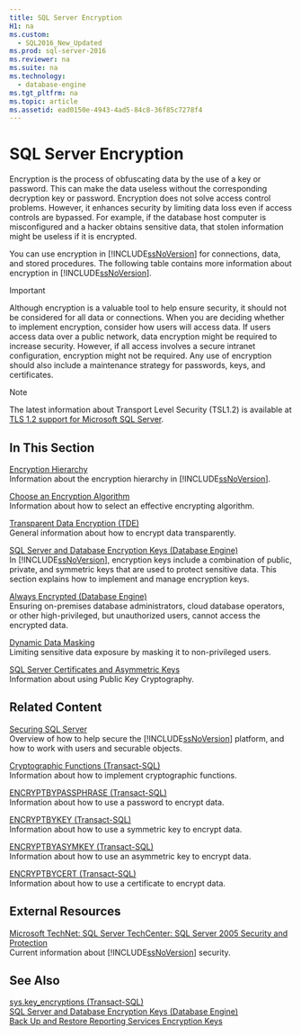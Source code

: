 ```yaml
---
title: SQL Server Encryption
H1: na
ms.custom: 
  - SQL2016_New_Updated
ms.prod: sql-server-2016
ms.reviewer: na
ms.suite: na
ms.technology: 
  - database-engine
ms.tgt_pltfrm: na
ms.topic: article
ms.assetid: ead0150e-4943-4ad5-84c8-36f85c7278f4
---
```

# SQL Server Encryption
  Encryption is the process of obfuscating data by the use of a key or password. This can make the data useless without the corresponding decryption key or password. Encryption does not solve access control problems. However, it enhances security by limiting data loss even if access controls are bypassed. For example, if the database host computer is misconfigured and a hacker obtains sensitive data, that stolen information might be useless if it is encrypted.  
  
 You can use encryption in [!INCLUDE[ssNoVersion](../../Token/Other/ssNoVersion_md.md)] for connections, data, and stored procedures. The following table contains more information about encryption in [!INCLUDE[ssNoVersion](../../Token/Other/ssNoVersion_md.md)].  
  
> [!IMPORTANT]  
>  Although encryption is a valuable tool to help ensure security, it should not be considered for all data or connections. When you are deciding whether to implement encryption, consider how users will access data. If users access data over a public network, data encryption might be required to increase security. However, if all access involves a secure intranet configuration, encryption might not be required. Any use of encryption should also include a maintenance strategy for passwords, keys, and certificates.  
  
> [!NOTE]  
>  The latest information about Transport Level Security \(TSL1.2\) is available at [TLS 1.2 support for Microsoft SQL Server](https://support.microsoft.com/kb/3135244).  
  
## In This Section  
 [Encryption Hierarchy](../../Topics/TopicNameNotContainA/Encryption-Hierarchy.md)  
 Information about the encryption hierarchy in [!INCLUDE[ssNoVersion](../../Token/Other/ssNoVersion_md.md)].  
  
 [Choose an Encryption Algorithm](../../Topics/TopicNameNotContainA/Choose-an-Encryption-Algorithm.md)  
 Information about how to select an effective encrypting algorithm.  
  
 [Transparent Data Encryption &#40;TDE&#41;](../../Topics/TopicNameNotContainA/Transparent-Data-Encryption--TDE-.md)  
 General information about how to encrypt data transparently.  
  
 [SQL Server and Database Encryption Keys &#40;Database Engine&#41;](../../Topics/TopicNameNotContainA/SQL-Server-and-Database-Encryption-Keys--Database-Engine-.md)  
 In [!INCLUDE[ssNoVersion](../../Token/Other/ssNoVersion_md.md)], encryption keys include a combination of public, private, and symmetric keys that are used to protect sensitive data. This section explains how to implement and manage encryption keys.  
  
 [Always Encrypted &#40;Database Engine&#41;](../../Topics/TopicNameNotContainA/Always-Encrypted--Database-Engine-.md)  
 Ensuring on\-premises database administrators, cloud database operators, or other high\-privileged, but unauthorized users, cannot access the encrypted data.  
  
 [Dynamic Data Masking](../../Topics/TopicNameNotContainA/Dynamic-Data-Masking.md)  
 Limiting sensitive data exposure by masking it to non\-privileged users.  
  
 [SQL Server Certificates and Asymmetric Keys](../../Topics/TopicNameNotContainA/SQL-Server-Certificates-and-Asymmetric-Keys.md)  
 Information about using Public Key Cryptography.  
  
## Related Content  
 [Securing SQL Server](../../Topics/TopicNameNotContainA/Securing-SQL-Server.md)  
 Overview of how to help secure the [!INCLUDE[ssNoVersion](../../Token/Other/ssNoVersion_md.md)] platform, and how to work with users and securable objects.  
  
 [Cryptographic Functions &#40;Transact-SQL&#41;](../Topic/Cryptographic%20Functions%20\(Transact-SQL\).md)  
 Information about how to implement cryptographic functions.  
  
 [ENCRYPTBYPASSPHRASE &#40;Transact-SQL&#41;](../Topic/ENCRYPTBYPASSPHRASE%20\(Transact-SQL\).md)  
 Information about how to use a password to encrypt data.  
  
 [ENCRYPTBYKEY &#40;Transact-SQL&#41;](../Topic/ENCRYPTBYKEY%20\(Transact-SQL\).md)  
 Information about how to use a symmetric key to encrypt data.  
  
 [ENCRYPTBYASYMKEY &#40;Transact-SQL&#41;](../Topic/ENCRYPTBYASYMKEY%20\(Transact-SQL\).md)  
 Information about how to use an asymmetric key to encrypt data.  
  
 [ENCRYPTBYCERT &#40;Transact-SQL&#41;](../Topic/ENCRYPTBYCERT%20\(Transact-SQL\).md)  
 Information about how to use a certificate to encrypt data.  
  
## External Resources  
 [Microsoft TechNet: SQL Server TechCenter: SQL Server 2005 Security and Protection](https://msdn.microsoft.com/sqlserver/bb895847.aspx)  
 Current information about [!INCLUDE[ssNoVersion](../../Token/Other/ssNoVersion_md.md)] security.  
  
## See Also  
 [sys.key_encryptions &#40;Transact-SQL&#41;](../Topic/sys.key_encryptions%20\(Transact-SQL\).md)   
 [SQL Server and Database Encryption Keys &#40;Database Engine&#41;](../../Topics/TopicNameNotContainA/SQL-Server-and-Database-Encryption-Keys--Database-Engine-.md)   
 [Back Up and Restore Reporting Services Encryption Keys](../../Topics/TopicNameNotContainA/Back-Up-and-Restore-Reporting-Services-Encryption-Keys.md)  
  
  